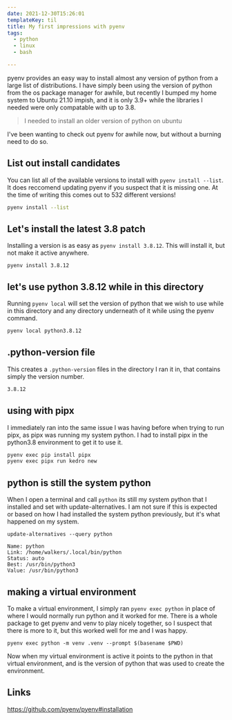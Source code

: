 ```yaml
---
date: 2021-12-30T15:26:01
templateKey: til
title: My first impressions with pyenv
tags:
  - python
  - linux
  - bash

---
```


pyenv provides an easy way to install almost any version of python from
a large list of distributions. I have simply been using the version of
python from the os package manager for awhile, but recently I bumped my
home system to Ubuntu 21.10 impish, and it is only 3.9+ while the
libraries I needed were only compatable with up to 3.8.

> I needed to install an older version of python on ubuntu

I've been wanting to check out pyenv for awhile now, but without a
burning need to do so.

## List out install candidates

You can list all of the available versions to install with
`pyenv install --list`.  It does reccomend updating pyenv if you suspect
that it is missing one.  At the time of writing this comes out to 532
different versions!

``` bash
pyenv install --list
```

## Let's install the latest 3.8 patch

Installing a version is as easy as `pyenv install 3.8.12`.  This will
install it, but not make it active anywhere.

```
pyenv install 3.8.12
```

## let's use python 3.8.12 while in this directory

Running `pyenv local` will set the version of python that we wish to use
while in this directory and any directory underneath of it while using
the pyenv command.

``` bash
pyenv local python3.8.12
```

## .python-version file

This creates a `.python-version` files in the directory I ran it in,
that contains simply the version number.

``` bash
3.8.12
```

## using with pipx

I immediately ran into the same issue I was having before when trying to
run pipx, as pipx was running my system python.  I had to install pipx
in the python3.8 environment to get it to use it.

``` bash
pyenv exec pip install pipx
pyenv exec pipx run kedro new
```

## python is still the system python

When I open a terminal and call `python` its still my system python that
I installed and set with update-alternatives.  I am not sure if this is
expected or based on how I had installed the system python previously,
but it's what happened on my system.

```
update-alternatives --query python

Name: python
Link: /home/walkers/.local/bin/python
Status: auto
Best: /usr/bin/python3
Value: /usr/bin/python3
```

## making a virtual environment

To make a virtual environment, I simply ran `pyenv exec python` in place
of where I would normally run python and it worked for me.  There is a
whole package to get pyenv and venv to play nicely together, so I
suspect that there is more to it, but this worked well for me and I was
happy.

```
pyenv exec python -m venv .venv --prompt $(basename $PWD)
```

Now when my virtual environment is active it points to the python in
that virtual environment, and is the version of python that was used to
create the environment.

## Links
https://github.com/pyenv/pyenv#installation
